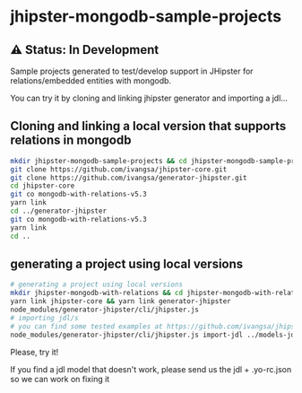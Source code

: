 # jhipster-mongodb-sample-projects

## ⚠️ Status: In Development

Sample projects generated to test/develop support in JHipster for relations/embedded entities with mongodb.

You can try it by cloning and linking jhipster generator and importing a jdl...

## Cloning and linking a local version that supports relations in mongodb
```bash
mkdir jhipster-mongodb-sample-projects && cd jhipster-mongodb-sample-projects
git clone https://github.com/ivangsa/jhipster-core.git
git clone https://github.com/ivangsa/generator-jhipster.git
cd jhipster-core
git co mongodb-with-relations-v5.3
yarn link
cd ../generator-jhipster
git co mongodb-with-relations-v5.3
yarn link
cd ..
```

## generating a project using local versions
```bash
# generating a project using local versions
mkdir jhipster-mongodb-with-relations && cd jhipster-mongodb-with-relations
yarn link jhipster-core && yarn link generator-jhipster
node_modules/generator-jhipster/cli/jhipster.js
# importing jdl/s
# you can find some tested examples at https://github.com/ivangsa/jhipster-mongodb-sample-projects/tree/master/models-jdl
node_modules/generator-jhipster/cli/jhipster.js import-jdl ../models-jdl/orders-model.jdl ../models-jdl/with-dto-options.jdl
```
Please, try it!

If you find a jdl model that doesn't work, please send us the jdl + .yo-rc.json so we can work on fixing it
